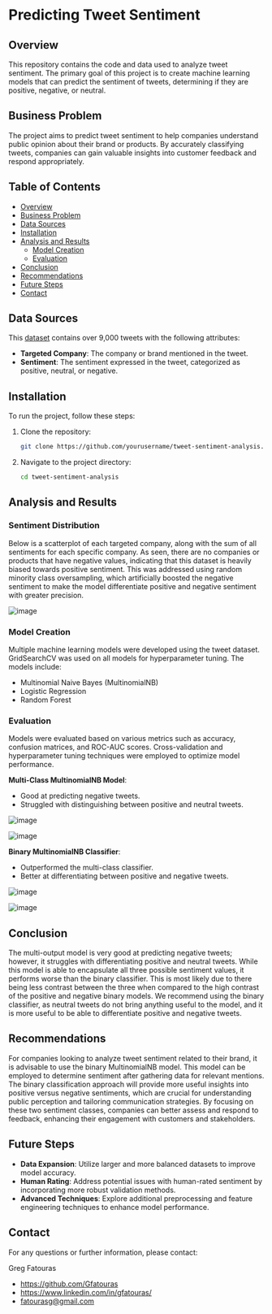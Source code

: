 # Predicting Tweet Sentiment

## Overview

This repository contains the code and data used to analyze tweet sentiment. The primary goal of this project is to create machine learning models that can predict the sentiment of tweets, determining if they are positive, negative, or neutral. 

## Business Problem

The project aims to predict tweet sentiment to help companies understand public opinion about their brand or products. By accurately classifying tweets, companies can gain valuable insights into customer feedback and respond appropriately.

## Table of Contents

- [Overview](#overview)
- [Business Problem](#business-problem)
- [Data Sources](#data-sources)
- [Installation](#installation)
- [Analysis and Results](#analysis-and-results)
    - [Model Creation](#model-creation)
    - [Evaluation](#evaluation)
- [Conclusion](#conclusion)
- [Recommendations](#recommendations)
- [Future Steps](#future-steps)
- [Contact](#contact)

## Data Sources

This [dataset](https://data.world/crowdflower/brands-and-product-emotions) contains over 9,000 tweets with the following attributes:
- **Targeted Company**: The company or brand mentioned in the tweet.
- **Sentiment**: The sentiment expressed in the tweet, categorized as positive, neutral, or negative.

  
## Installation

To run the project, follow these steps:

1. Clone the repository: 
    ```bash
    git clone https://github.com/yourusername/tweet-sentiment-analysis.git
    ```
2. Navigate to the project directory:
    ```bash
    cd tweet-sentiment-analysis
    ```

## Analysis and Results


### Sentiment Distribution
Below is a scatterplot of each targeted company, along with the sum of all sentiments for each specific company. As seen, there are no companies or products that have negative values, indicating that this dataset is heavily biased towards positive sentiment. This was addressed using random minority class oversampling, which artificially boosted the negative sentiment to make the model differentiate positive and negative sentiment with greater precision.

![image](https://github.com/user-attachments/assets/a4a5bdaf-e103-44eb-be86-a4243a167877)


### Model Creation

Multiple machine learning models were developed using the tweet dataset. GridSearchCV was used on all models for hyperparameter tuning. The models include:

- Multinomial Naive Bayes (MultinomialNB)
- Logistic Regression
- Random Forest


### Evaluation

Models were evaluated based on various metrics such as accuracy, confusion matrices, and ROC-AUC scores. Cross-validation and hyperparameter tuning techniques were employed to optimize model performance.

**Multi-Class MultinomialNB Model**:
- Good at predicting negative tweets.
- Struggled with distinguishing between positive and neutral tweets.

 ![image](https://github.com/user-attachments/assets/e8be6374-52fa-4b3c-aa26-26f04824093b)
 
 ![image](https://github.com/user-attachments/assets/cc9e4cb4-6236-40bf-9e02-1dbd28113fcc)



**Binary MultinomialNB Classifier**:
- Outperformed the multi-class classifier.
- Better at differentiating between positive and negative tweets.

 ![image](https://github.com/user-attachments/assets/eb89038d-1dd6-4b6a-ba07-4435f9f0a023)
 
 ![image](https://github.com/user-attachments/assets/21c7f897-6b51-44b0-84b0-6ded8bdac230)




## Conclusion

The multi-output model is very good at predicting negative tweets; however, it struggles with differentiating positive and neutral tweets. While this model is able to encapsulate all three possible sentiment values, it performs worse than the binary classifier. This is most likely due to there being less contrast between the three when compared to the high contrast of the positive and negative binary models. We recommend using the binary classifier, as neutral tweets do not bring anything useful to the model, and it is more useful to be able to differentiate positive and negative tweets.

## Recommendations

For companies looking to analyze tweet sentiment related to their brand, it is advisable to use the binary MultinomialNB model. This model can be employed to determine sentiment after gathering data for relevant mentions. The binary classification approach will provide more useful insights into positive versus negative sentiments, which are crucial for understanding public perception and tailoring communication strategies. By focusing on these two sentiment classes, companies can better assess and respond to feedback, enhancing their engagement with customers and stakeholders.

## Future Steps

- **Data Expansion**: Utilize larger and more balanced datasets to improve model accuracy.
- **Human Rating**: Address potential issues with human-rated sentiment by incorporating more robust validation methods.
- **Advanced Techniques**: Explore additional preprocessing and feature engineering techniques to enhance model performance.

## Contact

For any questions or further information, please contact:


Greg Fatouras

   - https://github.com/Gfatouras
   - https://www.linkedin.com/in/gfatouras/
   - fatourasg@gmail.com

